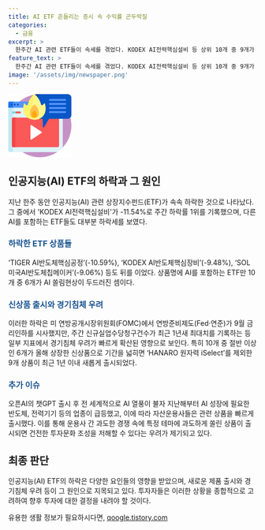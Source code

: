 ```yaml
---
title: AI ETF 흔들리는 증시 속 수익률 곤두박질
categories:
  - 금융
excerpt: >
  한주간 AI 관련 ETF들이 속세를 겪었다. KODEX AI전력핵심설비 등 상위 10개 중 9개가 모두 하락했는데, 6개는 AI를 포함하고 있다. 이는 연준의 금리인하 시사와 경기침체 우려로 인한 영향으로 보인다. 10개 중 6개는 올해에 상장된 신상품이며, AI 열풍에 따른 상품 출시 경쟁이 건전한 투자문화를 해칠 우려가 있다는 지적이 나오고 있다.
feature_text: >
  한주간 AI 관련 ETF들이 속세를 겪었다. KODEX AI전력핵심설비 등 상위 10개 중 9개가 모두 하락했는데, 6개는 AI를 포함하고 있다. 이는 연준의 금리인하 시사와 경기침체 우려로 인한 영향으로 보인다. 10개 중 6개는 올해에 상장된 신상품이며, AI 열풍에 따른 상품 출시 경쟁이 건전한 투자문화를 해칠 우려가 있다는 지적이 나오고 있다.
image: '/assets/img/newspaper.png'
---
```


<p><img src="/assets/img/news.png" alt="rentncar 속보" /></p>

<h2 data-ke-size="size26">인공지능(AI) ETF의 하락과 그 원인</h2>

<p data-ke-size="size16">지난 한주 동안 인공지능(AI) 관련 상장지수펀드(ETF)가 속속 하락한 것으로 나타났다. 그 중에서 'KODEX AI전력핵심설비'가 -11.54%로 주간 하락률 1위를 기록했으며, 다른 AI를 포함하는 ETF들도 대부분 하락세를 보였다.</p>

<h3><b><span style="color: #1a5490;">하락한 ETF 상품들</span></b></h3>

<p data-ke-size="size16">‘TIGER AI반도체핵심공정’(-10.59%), ‘KODEX AI반도체핵심장비’(-9.48%), ‘SOL 미국AI반도체칩메이커’(-9.06%) 등도 뒤를 이었다. 상품명에 AI를 포함하는 ETF만 10개 중 6개가 AI 쏠림현상이 두드러진 셈이다.</p>

<h3><b><span style="color: #1a5490;">신상품 출시와 경기침체 우려</span></b></h3>

<p data-ke-size="size16">이러한 하락은 미 연방공개시장위원회(FOMC)에서 연방준비제도(Fed·연준)가 9월 금리인하를 시사했지만, 주간 신규실업수당청구건수가 최근 1년새 최대치를 기록하는 등 일부 지표에서 경기침체 우려가 빠르게 확산된 영향으로 보인다. 특히 10개 중 절반 이상인 6개가 올해 상장한 신상품으로 기간을 넓히면 ‘HANARO 원자력 iSelect’를 제외한 9개 상품이 최근 1년 이내 새롭게 출시되었다.</p>

<h3><b><span style="color: #1a5490;">추가 이슈</span></b></h3>

<p data-ke-size="size16">오픈AI의 챗GPT 출시 후 전 세계적으로 AI 열풍이 불자 지난해부터 AI 성장에 필요한 반도체, 전력기기 등의 업종이 급등했고, 이에 따라 자산운용사들은 관련 상품을 빠르게 출시했다. 이를 통해 운용사 간 과도한 경쟁 속에 특정 테마에 과도하게 쏠린 상품이 출시되면 건전한 투자문화 조성을 저해할 수 있다는 우려가 제기되고 있다.</p>

<h2 data-ke-size="size26">최종 판단</h2>

<p data-ke-size="size16">인공지능(AI) ETF의 하락은 다양한 요인들의 영향을 받았으며, 새로운 제품 출시와 경기침체 우려 등이 그 원인으로 지목되고 있다. 투자자들은 이러한 상황을 종합적으로 고려하여 향후 투자에 대한 결정을 내려야 할 것이다.</p>
유용한 생활 정보가 필요하시다면, <a href="https://qoogle.tistory.com" rel="dofollow">qoogle.tistory.com</a>


